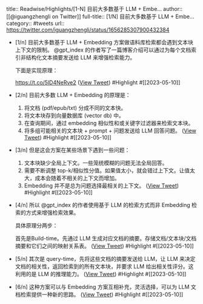 title:: Readwise/Highlights/[1-N] 目前大多数基于 LLM + Embe...
author:: [[@iguangzhengli on Twitter]]
full-title:: [1/N] 目前大多数基于 LLM + Embe...
category:: #tweets
url:: https://twitter.com/iguangzhengli/status/1656285307900432384
- [1/n] 目前大多数基于 LLM + Embedding 方案做语料库检索都会遇到文本块上下文的限制。
  @gpt_index 的作者写了一篇博客介绍可以通过为每个文档索引非结构化文本摘要发送给 LLM 来增强检索能力。
  
  下面是实现原理：
  
  https://t.co/5lD4NeRve2 ([View Tweet](https://twitter.com/iguangzhengli/status/1656285307900432384)) #Highlight #[[2023-05-10]]
- [2/n] 目前大多数 LLM + Embedding 的原理是：
  
  1. 将文档 (pdf/epub/txt) 分成不同的文本快。
  2. 将文本块存到向量数据库 (vector db) 中。
  3. 在查询期间，通过 embedding 相似性和或关键字过滤器来检索文本块。
  4. 将多组可能相关的文本块 + prompt + 问题发送给 LLM 回答问题。 ([View Tweet](https://twitter.com/iguangzhengli/status/1656286578480922624)) #Highlight #[[2023-05-10]]
- [3/n] 但是这会方案在某些场景下遇到一些问题：
  
  1. 文本块缺少全局上下文。一些笼统模糊的问题无法全局回答。
  2. 需要不断调整 top-k/相似性分值。如果值太小，就会错过上下文。让值太大，成本会随着不相关的上下文而增加。
  3. Embedding 并不是总为问题选择最相关的上下文。 ([View Tweet](https://twitter.com/iguangzhengli/status/1656291446423691269)) #Highlight #[[2023-05-10]]
- [4/n] 所以 @gpt_index 的作者使用基于 LLM 的检索方式而非 Embedding 检索的方式来增强检索效果。  
  
  具体原理分两步：  
  
  首先是Build-time。先通过 LLM 生成对应文档的摘要。存储文档/文本块/文档摘要和它们之间的映射关系表。 ([View Tweet](https://twitter.com/iguangzhengli/status/1656291599100563456)) #Highlight #[[2023-05-10]]
- [5/n] 其次是 query-time，先将这些文档的摘要发送给 LLM，让 LLM 来决定文档的相关性，返回检索到的所有文本块，并要求 LLM 给出相关性评分。这利用的是 LLM 的推理能力。 ([View Tweet](https://twitter.com/iguangzhengli/status/1656293226087841792)) #Highlight #[[2023-05-10]]
- [6/n] 这种方案可以与 Embedding 方案互相补充，灵活选择，可以为 LLM 文档检索提供一种新的思路。 ([View Tweet](https://twitter.com/iguangzhengli/status/1656293847926980609)) #Highlight #[[2023-05-10]]
